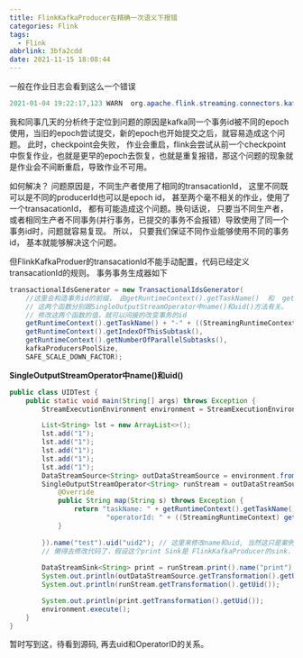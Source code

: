 ```yaml
---
title: FlinkKafkaProducer在精确一次语义下报错
categories: Flink
tags:
  - Flink
abbrlink: 3bfa2cdd
date: 2021-11-15 18:08:44
---
```





一般在作业日志会看到这么一个错误

```java
2021-01-04 19:22:17,123 WARN  org.apache.flink.streaming.connectors.kafka.FlinkKafkaProducer [] - Encountered error org.apache.kafka.common.errors.ProducerFencedException: Producer attempted an operation with an old epoch. Either there is a newer producer with the same transactionalId, or the producer's transaction has been expired by the broker. while recovering transaction KafkaTransactionState [transactionalId=Source: KafkaSource -> Map -> Filter -> Flat Map -> Sink: KafkaSink-7f86b06891c19f1e76c3f65c90ce752b-2, producerId=24019, epoch=735]. Presumably this transaction has been already committed before
```

我和同事几天的分析终于定位到问题的原因是kafka同一个事务id被不同的epoch使用，当旧的epoch尝试提交，新的epoch也开始提交之后，就容易造成这个问题。
此时，checkpoint会失败， 作业会重启，flink会尝试从前一个checkpoint中恢复作业，也就是更早的epoch去恢复，也就是重复报错，那这个问题的现象就是作业会不间断重启，导致作业不可用。

如何解决？
问题原因是，不同生产者使用了相同的transacationId， 这里不同既可以是不同的producerId也可以是epoch id， 甚至两个毫不相关的作业，使用了一个transacationId， 都有可能造成这个问题。换句话说， 只要当不同生产者，或者相同生产者不同事务(并行事务，已提交的事务不会报错）导致使用了同一个事务id时，问题就容易复现。
所以， 只要我们保证不同作业能够使用不同的事务id， 基本就能够解决这个问题。

但FlinkKafkaProduer的transacationId不能手动配置，代码已经定义transacationId的规则。
事务事务生成器如下

```java
transactionalIdsGenerator = new TransactionalIdsGenerator(
    //这里会构造事务id的前缀， 由getRuntimeContext().getTaskName()  和  getRuntimeContext()).getOperatorUniqueID() 来决定。 
    // 这两个函数分别跟SingleOutputStreamOperator中name()和uid()方法有关。 
    // 修改这两个函数的值，就可以间接的改变事务的id
    getRuntimeContext().getTaskName() + "-" + ((StreamingRuntimeContext) getRuntimeContext()).getOperatorUniqueID(),
    getRuntimeContext().getIndexOfThisSubtask(),
    getRuntimeContext().getNumberOfParallelSubtasks(),
    kafkaProducersPoolSize,
    SAFE_SCALE_DOWN_FACTOR);
```

**SingleOutputStreamOperator中name()和uid()**

```java
public class UIDTest {
    public static void main(String[] args) throws Exception {
        StreamExecutionEnvironment environment = StreamExecutionEnvironment.getExecutionEnvironment();

        List<String> lst = new ArrayList<>();
        lst.add("1");
        lst.add("1");
        lst.add("1");
        lst.add("1");
        lst.add("1");
        DataStreamSource<String> outDataStreamSource = environment.fromCollection(lst);
        SingleOutputStreamOperator<String> runStream = outDataStreamSource.map(new RichMapFunction<String, String>() {
            @Override
            public String map(String s) throws Exception {
                return "taskName: " + getRuntimeContext().getTaskName() +
                        "operatorId: " + ((StreamingRuntimeContext) getRuntimeContext()).getOperatorUniqueID();
            }
            
        }).name("test").uid("uid2"); // 这里来修改name和uid, 当然这只是案例， 真正要修改的是FlinkKafkaProder这里Sink的。 
        // 懒得去修改代码了，假设这个print Sink是 FlinkKafkaProducer的sink. 修改name和uid 
        
        DataStreamSink<String> print = runStream.print().name("print").uid("printUId");
        System.out.println(outDataStreamSource.getTransformation().getUid());
        System.out.println(runStream.getTransformation().getUid());

        System.out.println(print.getTransformation().getUid());
        environment.execute();
    }
}
```

暂时写到这，待看到源码, 再去uid和OperatorID的关系。